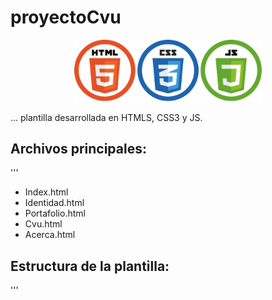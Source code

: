 # proyectoCvu

<p align="center">
    <img src="logos.png" width="300">
</p>
...
plantilla desarrollada en HTMLS, CSS3 y JS.

Archivos principales:
---
'''
- Index.html
- Identidad.html
- Portafolio.html
- Cvu.html
- Acerca.html

Estructura de la plantilla:
---
'''